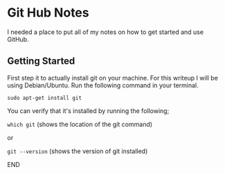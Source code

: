 # Git Hub Notes

I needed a place to put all of my notes on how to get started and use GitHub.

## Getting Started

First step it to actually install git on your machine.  For this writeup I will be using Debian/Ubuntu. Run the following command in your terminal.

`sudo apt-get install git`

You can verify that it's installed by running the following;

`which git` (shows the location of the git command)

or

`git --version` (shows the version of git installed)

END
